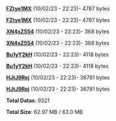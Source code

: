 [**FZtye1MX**](/data/FZtye1MX.txt) (10/02/23 - 22:23)- 4787 bytes

[**FZtye1MX**](/data/FZtye1MX.txt) (10/02/23 - 22:23)- 4787 bytes

[**XN4sZ554**](/data/XN4sZ554.txt) (10/02/23 - 22:23)- 368 bytes

[**XN4sZ554**](/data/XN4sZ554.txt) (10/02/23 - 22:23)- 368 bytes

[**Bu1yY2kH**](/data/Bu1yY2kH.txt) (10/02/23 - 22:23)- 4118 bytes

[**Bu1yY2kH**](/data/Bu1yY2kH.txt) (10/02/23 - 22:23)- 4118 bytes

[**HJtJ9Rej**](/data/HJtJ9Rej.txt) (10/02/23 - 22:23)- 36781 bytes

[**HJtJ9Rej**](/data/HJtJ9Rej.txt) (10/02/23 - 22:23)- 36781 bytes

**Total Datas**: 9321

**Total Size**: 62.97 MB / 63.0 MB